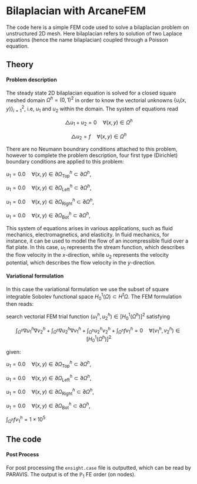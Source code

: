 # Bilaplacian with ArcaneFEM #

The code here is a simple FEM code used to solve a bilaplacian problem on unstructured 2D mesh. Here bilaplacian refers to solution of two Laplace equations (hence the name bilaplacian) coupled through a Poisson equation.



## Theory ##

#### Problem description ####

The steady state 2D bilaplacian equation is solved for a closed square meshed domain $\Omega^h = (0,1)^2$ in order to know the vectorial unknowns $\{u_i(x,y)\}_{i=1}^2$, i.e, $u_1$ and $u_2$ within the domain. The system of equations read

$$\triangle u_1 + u_2  = 0  \quad \forall (x,y)\in\Omega^h $$

$$\triangle u_2  = f  \quad \forall (x,y)\in\Omega^h $$

There are no Neumann boundrary conditions attached to this problem, however to complete the problem description,  four first type (Dirichlet) boundary conditions are applied to this problem:

$u_1 = 0.0  \quad \forall(x,y)\in\partial\Omega^h_{\text{Top}}\subset\partial \Omega^h,$

$u_1 = 0.0  \quad \forall(x,y)\in\partial\Omega^h_{\text{Left}}\subset\partial \Omega^h,$

$u_1 = 0.0  \quad \forall(x,y)\in\partial\Omega^h_{\text{Right}}\subset\partial \Omega^h,$

$u_1 = 0.0  \quad \forall(x,y)\in\partial\Omega^h_{\text{Bot}}\subset\partial \Omega^h,$


This system of equations arises in various applications, such as fluid mechanics, electromagnetics, and elasticity. In fluid mechanics, for instance, it can be used to model the flow of an incompressible fluid over a flat plate. In this case, $u_1$ represents the stream function, which describes the flow velocity in the $x$-direction, while $u_2$ represents the velocity potential, which describes the flow velocity in the $y$-direction.

#### Variational formulation



In this case  the variational formulation we use the subset of square integrable Sobolev functional space   $H^1_{0}(\Omega) \subset H^1{\Omega}$. The FEM formulation then reads:

search vectorial FEM trial function $(u^h_1,u^h_2)\in\left[H^1_0(\Omega^h)\right]^2$ satisfying

$$ \int_{\Omega^h}\nabla u^h_1 \nabla  v_2^h +  \int_{\Omega^h}\nabla u^h_2 \nabla  v_1^h + \int_{\Omega^h} u^h_2   v_2^h + \int_{\Omega^h}f v_1^h = 0 \quad \forall (v_1^h,v_2^h)\in \left[H^1_0(\Omega^h)\right]^2$$

given:

$u_1 = 0.0  \quad \forall(x,y)\in\partial\Omega^h_{\text{Top}}\subset\partial \Omega^h,$

$u_1 = 0.0  \quad \forall(x,y)\in\partial\Omega^h_{\text{Left}}\subset\partial \Omega^h,$

$u_1 = 0.0  \quad \forall(x,y)\in\partial\Omega^h_{\text{Right}}\subset\partial \Omega^h,$

$u_1 = 0.0  \quad \forall(x,y)\in\partial\Omega^h_{\text{Bot}}\subset\partial \Omega^h,$

$\int_{\Omega^h}f v_1^h=1\times10^5$



## The code ##



#### Post Process ####

For post processing the `ensight.case` file is outputted, which can be read by PARAVIS. The output is of the $\mathbb{P}_1$ FE order (on nodes).

